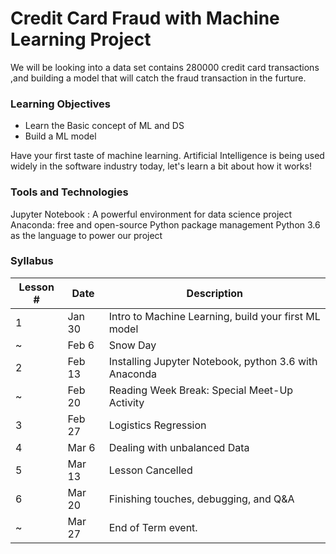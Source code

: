 # Credit Card Fraud with Machine Learning Project

We will be looking into a data set contains 280000 credit card transactions ,and building a model that will catch the fraud transaction in the furture.

### Learning Objectives

* Learn the Basic concept of ML and DS
* Build a ML model

Have your first taste of machine learning. Artificial Intelligence is being used widely in the software industry today, let's learn a bit about how it works!

### Tools and Technologies
Jupyter Notebook : A powerful environment for data science project
Anaconda: free and open-source Python package management
Python 3.6 as the language to power our project

### Syllabus

|Lesson #	|Date	 |Description
|   --      | --     | --
|1	        |Jan 30  |Intro to Machine Learning, build your first ML model
|~	        |Feb 6	 |Snow Day
|2	        |Feb 13  |Installing Jupyter Notebook, python 3.6 with Anaconda
|~          |Feb 20  |Reading Week Break: Special Meet-Up Activity
|3	        |Feb 27	 |Logistics Regression
|4	        |Mar 6	 |Dealing with unbalanced Data
|5	        |Mar 13	 |Lesson Cancelled 
|6          |Mar 20  |Finishing touches, debugging, and Q&A 
|~	        |Mar 27	 |End of Term event.
